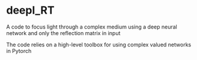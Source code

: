 # deepl_RT

A code to focus light through a complex medium using a deep neural network and only the reflection matrix in input

The code relies on a high-level toolbox for using complex valued networks in Pytorch


